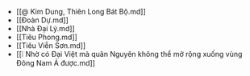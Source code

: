 - [[@ Kim Dung, Thiên Long Bát Bộ.md]]
- [[Đoàn Dự.md]]
- [[Nhà Đại Lý.md]]
- [[Tiêu Phong.md]]
- [[Tiêu Viễn Sơn.md]]
- [[❕ Nhờ có Đại Việt mà quân Nguyên không thể mở rộng xuống vùng Đông Nam Á được.md]]

